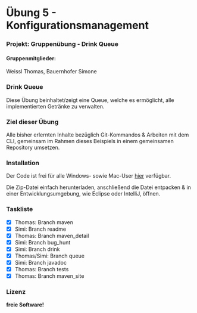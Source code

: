 # Übung 5 - Konfigurationsmanagement

### Projekt: Gruppenübung - Drink Queue
#### Gruppenmitglieder: 
Weissl Thomas, Bauernhofer Simone

### Drink Queue
Diese Übung beinhaltet/zeigt eine Queue, welche es ermöglicht, alle implementierten Getränke zu verwalten. 

### Ziel dieser Übung
Alle bisher erlernten Inhalte bezüglich Git-Kommandos & Arbeiten mit dem CLI, gemeinsam im Rahmen dieses Beispiels in einem gemeinsamen Repository umsetzen.

### Installation
Der Code ist frei für alle Windows- sowie Mac-User [hier](https://github.com/thomas-weissl/bsd2_weissl_bauernhofer) verfügbar. 

Die Zip-Datei einfach herunterladen, anschließend die Datei entpacken & in einer Entwicklungsumgebung, wie Eclipse oder IntelliJ, öffnen.

### Taskliste

- [x] Thomas: Branch maven 
- [x] Simi: Branch readme
- [x] Thomas: Branch maven_detail
- [x] Simi: Branch bug_hunt
- [x] Simi: Branch drink
- [x] Thomas/Simi: Branch queue
- [x] Simi: Branch javadoc
- [X] Thomas: Branch tests
- [X] Thomas: Branch maven_site

### Lizenz
**freie Software!**
